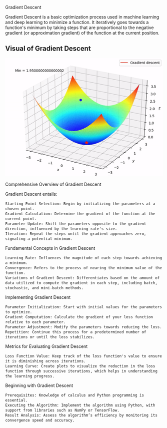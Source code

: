 

Gradient Descent


Gradient Descent is a basic optimization process used in machine learning and deep learning to minimize a function. It iteratively goes towards a function's minimum by taking steps that are proportional to the negative gradient (or approximation gradient) of the function at the current position.

## Visual of Gradient Descent
<img src="/Supervised%20Machine%20Learning/images/gradient-descent.gif" width="600">

Comprehensive Overview of Gradient Descent

Gradient Descent entails:

    Starting Point Selection: Begin by initializing the parameters at a chosen point.
    Gradient Calculation: Determine the gradient of the function at the current point.
    Parameter Update: Shift the parameters opposite to the gradient direction, influenced by the learning rate's size.
    Iteration: Repeat the steps until the gradient approaches zero, signaling a potential minimum.

Fundamental Concepts in Gradient Descent

    Learning Rate: Influences the magnitude of each step towards achieving a minimum.
    Convergence: Refers to the process of nearing the minimum value of the function.
    Variations of Gradient Descent: Differentiates based on the amount of data utilized to compute the gradient in each step, including batch, stochastic, and mini-batch methods.

Implementing Gradient Descent

    Parameter Initialization: Start with initial values for the parameters to optimize.
    Gradient Computation: Calculate the gradient of your loss function relative to each parameter.
    Parameter Adjustment: Modify the parameters towards reducing the loss.
    Repetition: Continue this process for a predetermined number of iterations or until the loss stabilizes.

Metrics for Evaluating Gradient Descent

    Loss Function Value: Keep track of the loss function's value to ensure it is diminishing across iterations.
    Learning Curve: Create plots to visualize the reduction in the loss function through successive iterations, which helps in understanding the learning progress.

Beginning with Gradient Descent

    Prerequisites: Knowledge of calculus and Python programming is essential.
    Executing the Algorithm: Implement the algorithm using Python, with support from libraries such as NumPy or TensorFlow.
    Result Analysis: Assess the algorithm’s efficiency by monitoring its convergence speed and accuracy.
